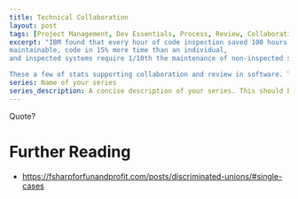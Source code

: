 ```yaml
---
title: Technical Collaboration
layout: post
tags: [Project Management, Dev Essentials, Process, Review, Collaboration, Pair Programming]
excerpt: "IBM found that every hour of code inspection saved 100 hours of related work. Pair programmers produce higher quality, more
maintainable, code in 15% more time than an individual,
and inspected systems require 1/10th the maintenance of non-inspected systems.

These a few of stats supporting collaboration and review in software. Teams that regularly collaborate work faster, learn faster, and have fewer defects."
series: Name of your series
series_description: A concise description of your series. This should be included on every article.
---
```


Quote?


Further Reading
===============
- https://fsharpforfunandprofit.com/posts/discriminated-unions/#single-cases
